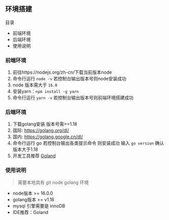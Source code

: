 ## 环境搭建

目录

- 前端环境
- 后端环境
- 使用说明

### 前端环境

1. 前往https://nodejs.org/zh-cn/下载当前版本node
2. 命令行运行 `node -v` 若控制台输出版本号则node安装成功
3. node 版本需大于 `16.0`
4. 安装yarn：`npm install -g yarn`
5. 命令行运行 `yarn -v` 若控制台输出版本号则前端环境搭建成功

### 后端环境
1. 下载golang安装 版本号需>=1.18
2. 国际: https://golang.org/dl/
3. 国内: https://golang.google.cn/dl/
4. 命令行运行 go 若控制台输出各类提示命令 则安装成功 输入 `go version` 确认版本大于1.18
5. 开发工具推荐 [Goland](https://www.jetbrains.com/go/)

### 使用说明

> 需要本地具有 git node golang 环境

- node版本 >= 16.0.0
- golang版本 >= v1.18
- mysql 引擎需要是 innoDB
- IDE推荐：Goland
